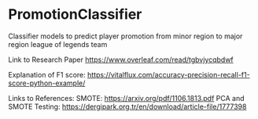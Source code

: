 # PromotionClassifier
Classifier models to predict player promotion from minor region to major region league of legends team


Link to Research Paper
https://www.overleaf.com/read/tgbvjycqbdwf

Explanation of F1 score:
https://vitalflux.com/accuracy-precision-recall-f1-score-python-example/

Links to References:
SMOTE: https://arxiv.org/pdf/1106.1813.pdf
PCA and SMOTE Testing: https://dergipark.org.tr/en/download/article-file/1777398

